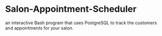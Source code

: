 # Salon-Appointment-Scheduler
 an interactive Bash program that uses PostgreSQL to track the customers and appointments for your salon.
